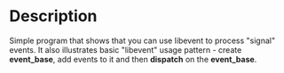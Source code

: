 # Description

Simple program that shows that you can use libevent to process "signal" events. It also illustrates basic "libevent" usage pattern - create **event_base**, add events to it and then **dispatch** on the **event_base**.